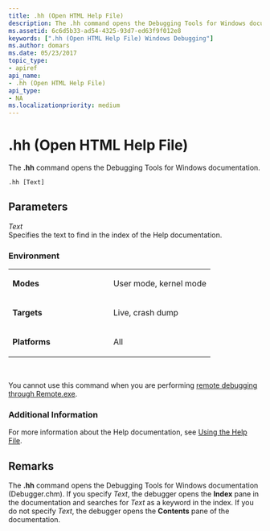 ```yaml
---
title: .hh (Open HTML Help File)
description: The .hh command opens the Debugging Tools for Windows documentation.
ms.assetid: 6c6d5b33-ad54-4325-93d7-ed63f9f012e8
keywords: [".hh (Open HTML Help File) Windows Debugging"]
ms.author: domars
ms.date: 05/23/2017
topic_type:
- apiref
api_name:
- .hh (Open HTML Help File)
api_type:
- NA
ms.localizationpriority: medium
---
```


# .hh (Open HTML Help File)


The **.hh** command opens the Debugging Tools for Windows documentation.

```dbgcmd
.hh [Text] 
```

## <span id="ddk_meta_open_html_help_file_dbg"></span><span id="DDK_META_OPEN_HTML_HELP_FILE_DBG"></span>Parameters


<span id="_______Text______"></span><span id="_______text______"></span><span id="_______TEXT______"></span> *Text*   
Specifies the text to find in the index of the Help documentation.

### <span id="Environment"></span><span id="environment"></span><span id="ENVIRONMENT"></span>Environment

<table>
<colgroup>
<col width="50%" />
<col width="50%" />
</colgroup>
<tbody>
<tr class="odd">
<td align="left"><p><strong>Modes</strong></p></td>
<td align="left"><p>User mode, kernel mode</p></td>
</tr>
<tr class="even">
<td align="left"><p><strong>Targets</strong></p></td>
<td align="left"><p>Live, crash dump</p></td>
</tr>
<tr class="odd">
<td align="left"><p><strong>Platforms</strong></p></td>
<td align="left"><p>All</p></td>
</tr>
</tbody>
</table>

 

You cannot use this command when you are performing [remote debugging through Remote.exe](remote-debugging-through-remote-exe.md).

### <span id="Additional_Information"></span><span id="additional_information"></span><span id="ADDITIONAL_INFORMATION"></span>Additional Information

For more information about the Help documentation, see [Using the Help File](using-the-help-documentation.md).

Remarks
-------

The **.hh** command opens the Debugging Tools for Windows documentation (Debugger.chm). If you specify *Text*, the debugger opens the **Index** pane in the documentation and searches for *Text* as a keyword in the index. If you do not specify *Text*, the debugger opens the **Contents** pane of the documentation.

 

 





